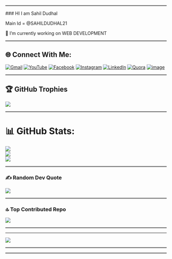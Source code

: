 <hr style="height:3px;border-width:0;color:white;background-color:gray">
### HI I am Sahil Dudhal 

Main Id = @SAHILDUDHAL21

🔭 I’m currently working on WEB DEVELOPMENT

<hr style="height:3px;border-width:0;color:white;background-color:gray">

## 🌐 Connect With Me:
[![Gmail](https://img.shields.io/badge/-Gmail-c14438?logo=Gmail&logoColor=white)](mailto:sahildudhal1364@gmail.com)
[![YouTube](https://img.shields.io/badge/YouTube-%23FF0000.svg?logo=YouTube&logoColor=white)](https://youtube.com/@SahilDudhal-zw1ls?si=VElusezMkc-7qL_m)
[![Facebook](https://img.shields.io/badge/Facebook-%231877F2.svg?logo=Facebook&logoColor=white)](https://facebook.com/profile.php?id=100093981682490) [![Instagram](https://img.shields.io/badge/Instagram-%23E4405F.svg?logo=Instagram&logoColor=white)](https://instagram.com/sahil_dudhal_21) [![LinkedIn](https://img.shields.io/badge/LinkedIn-%230077B5.svg?logo=linkedin&logoColor=white)](https://linkedin.com/in/sahil-dudhal-1b11b925a) [![Quora](https://img.shields.io/badge/Quora-%23B92B27.svg?logo=Quora&logoColor=white)](https://quora.com/profile/Sahil-Dudhal?ch=10&oid=2154182190&share=6cf86f0a&srid=hjD9gj&target_type=user)
[![image](https://img.shields.io/badge/Telegram-2CA5E0?logo=telegram&logoColor=white)](http://t.me/Sahil_Dudhal) 
<hr style="height:3px;border-width:0;color:white;background-color:gray">


## 🏆 GitHub Trophies
![](https://github-profile-trophy.vercel.app/?username=SahilDProjects&theme=radical&no-frame=false&no-bg=false&margin-w=4)
<hr style="height:3px;border-width:0;color:white;background-color:gray">

# 📊 GitHub Stats:
![](https://github-readme-stats.vercel.app/api?username=SahilDProjects&theme=blue-green&hide_border=false&include_all_commits=false&count_private=true)<br/>
![](https://github-readme-streak-stats.herokuapp.com/?user=SahilDProjects&theme=blue-green&hide_border=false)<br/>
![](https://github-readme-stats.vercel.app/api/top-langs/?username=SahilDProjects&theme=blue-green&hide_border=false&include_all_commits=false&count_private=true&layout=compact)
<hr style="height:3px;border-width:0;color:white;background-color:gray">

### ✍️ Random Dev Quote
![](https://quotes-github-readme.vercel.app/api?type=horizontal&theme=merko)
<hr style="height:3px;border-width:0;color:white;background-color:gray">

### 🔝 Top Contributed Repo
![](https://github-contributor-stats.vercel.app/api?username=SahilDProjects&limit=5&theme=blue-green&combine_all_yearly_contributions=true)
<hr style="height:3px;border-width:0;color:white;background-color:gray">

---
[![](https://visitcount.itsvg.in/api?id=SahilDProjects&icon=0&color=0)](https://visitcount.itsvg.in)
<hr style="height:3px;border-width:0;color:white;background-color:gray">
<hr style="height:3px;border-width:0;color:white;background-color:gray">
